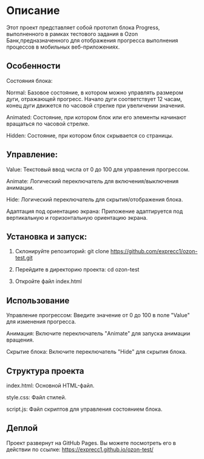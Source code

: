 # Описание
Этот проект представляет собой прототип блока Progress, выполненного в рамках тестового задания в Ozon Банк,предназначенного для отображения прогресса выполнения процессов в мобильных веб-приложениях.

## Особенности
Состояния блока:

Normal: Базовое состояние, в котором можно управлять размером дуги, отражающей прогресс. Начало дуги соответствует 12 часам, конец дуги движется по часовой стрелке при увеличении значения.

Animated: Состояние, при котором блок или его элементы начинают вращаться по часовой стрелке.

Hidden: Состояние, при котором блок скрывается со страницы.

## Управление:

Value: Текстовый ввод числа от 0 до 100 для управления прогрессом.

Animate: Логический переключатель для включения/выключения анимации.

Hide: Логический переключатель для скрытия/отображения блока.

Адаптация под ориентацию экрана: Приложение адаптируется под вертикальную и горизонтальную ориентацию экрана.

## Установка и запуск:
1. Склонируйте репозиторий:
   git clone https://github.com/exprecc1/ozon-test.git

2. Перейдите в директорию проекта:
   cd ozon-test

3. Откройте файл index.html
   
## Использование
Управление прогрессом: Введите значение от 0 до 100 в поле "Value" для изменения прогресса.

Анимация: Включите переключатель "Animate" для запуска анимации вращения.

Скрытие блока: Включите переключатель "Hide" для скрытия блока.

## Структура проекта
index.html: Основной HTML-файл.

style.css: Файл стилей.

script.js: Файл скриптов для управления состоянием блока.

## Деплой
Проект развернут на GitHub Pages. Вы можете посмотреть его в действии по ссылке: 
https://exprecc1.github.io/ozon-test/
